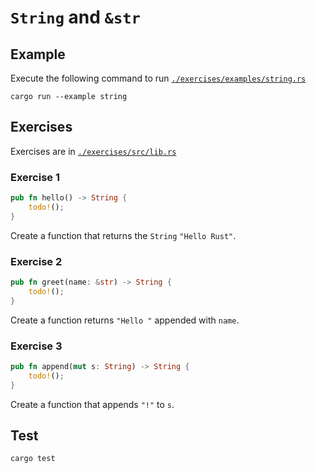 # `String` and `&str`

## Example

Execute the following command to run [`./exercises/examples/string.rs`](./exercises/examples/string.rs)

```shell
cargo run --example string
```

## Exercises

Exercises are in [`./exercises/src/lib.rs`](./exercises/src/lib.rs)

### Exercise 1

```rust
pub fn hello() -> String {
    todo!();
}
```

Create a function that returns the `String` `"Hello Rust"`.

### Exercise 2

```rust
pub fn greet(name: &str) -> String {
    todo!();
}
```

Create a function returns `"Hello "` appended with `name`.

### Exercise 3

```rust
pub fn append(mut s: String) -> String {
    todo!();
}
```

Create a function that appends `"!"` to `s`.

## Test

```shell
cargo test
```
